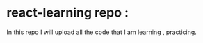 # react-learning repo :

<p>
In this repo I will upload all the code that I am learning , practicing.
<p>

